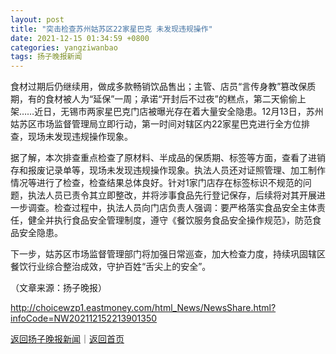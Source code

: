 ```yaml
---
layout: post
title: "突击检查苏州姑苏区22家星巴克 未发现违规操作"
date: 2021-12-15 01:34:59 +0800
categories: yangziwanbao
tags: 扬子晚报新闻
---
```

<p>食材过期后仍继续用，做成多款畅销饮品售出；主管、店员“言传身教”篡改保质期，有的食材被人为“延保”一周；承诺“开封后不过夜”的糕点，第二天偷偷上架……近日，无锡市两家星巴克门店被曝光存在着大量安全隐患。12月13日，苏州姑苏区市场监督管理局立即行动，第一时间对辖区内22家星巴克进行全方位排查，现场未发现违规操作现象。</p>
 <p>据了解，本次排查重点检查了原材料、半成品的保质期、标签等方面，查看了进销存和报废记录单等，现场未发现违规操作现象。执法人员还对证照管理、加工制作情况等进行了检查，检查结果总体良好。针对1家门店存在标签标识不规范的问题，执法人员已责令其立即整改，并将涉事食品先行登记保存，后续将对其开展进一步调查。检查过程中，执法人员向门店负责人强调：要严格落实食品安全主体责任，健全并执行食品安全管理制度，遵守《餐饮服务食品安全操作规范》，防范食品安全隐患。</p>
 <p>下一步，姑苏区市场监督管理部门将加强日常巡查，加大检查力度，持续巩固辖区餐饮行业综合整治成效，守护百姓“舌尖上的安全”。</p><p class="em_media">（文章来源：扬子晚报）</p>

<http://choicewzp1.eastmoney.com/html_News/NewsShare.html?infoCode=NW202112152213901350>

[返回扬子晚报新闻](//finews.withounder.com/category/yangziwanbao.html)｜[返回首页](//finews.withounder.com/)